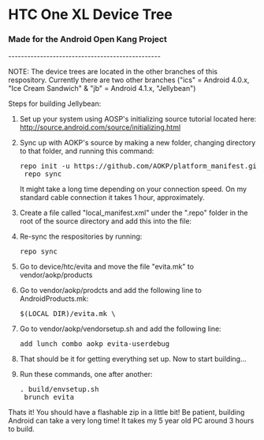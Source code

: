 <h1>HTC One XL Device Tree</h1>
<h3>Made for the Android Open Kang Project</h3>
------------------------------------------------

NOTE: The device trees are located in the other branches of this respository. Currently there are two other branches ("ics" = Android 4.0.x, "Ice Cream Sandwich" & "jb" = Android 4.1.x, "Jellybean")

Steps for building Jellybean:

1. Set up your system using AOSP's initializing source tutorial located here: http://source.android.com/source/initializing.html
2. Sync up with AOKP's source by making a new folder, changing directory to that folder, and running this command:

    <pre>repo init -u https://github.com/AOKP/platform_manifest.git -b jb
    repo sync</pre>

    It might take a long time depending on your connection speed. On my standard cable connection it takes 1 hour, approximately.

3. Create a file called "local_manifest.xml" under the ".repo" folder in the root of the source directory and add this into the file:

    <?xml version="1.0" encoding="UTF-8"?>
    <manifest>
      <project path="kernel/htc/msm8960" name="htc-msm8960/android_kernel_htc_msm8960" remote="aokp" revision="android-msm-evita-3.0" />
      <project path="vendor/htc" name="htc-msm8960/proprietary_vendor_htc" remote="aokp" revision="jellybean" />
      <project path="device/htc/msm8960-common" name="htc-msm8960/android_device_htc_msm8960-common" remote="aokp" revision="jellybean" />
      <project path="device/htc/evita" name="rohanmathur/aokp_device_htc_evita" remote="aokp" revision="jb" />
    </manifest>

4. Re-sync the respositories by running:

    <pre>repo sync</pre>

5. Go to device/htc/evita and move the file "evita.mk" to vendor/aokp/products
6. Go to vendor/aokp/prodcts and add the following line to AndroidProducts.mk:

    <pre>$(LOCAL_DIR)/evita.mk \</pre>

7. Go to vendor/aokp/vendorsetup.sh and add the following line:

    <pre>add_lunch_combo aokp_evita-userdebug</pre>
    
8. That should be it for getting everything set up. Now to start building...
9. Run these commands, one after another:

    <pre>. build/envsetup.sh
    brunch evita</pre>
    
Thats it! You should have a flashable zip in a little bit! Be patient, building Android can take a very long time! It takes my 5 year old PC around 3 hours to build.